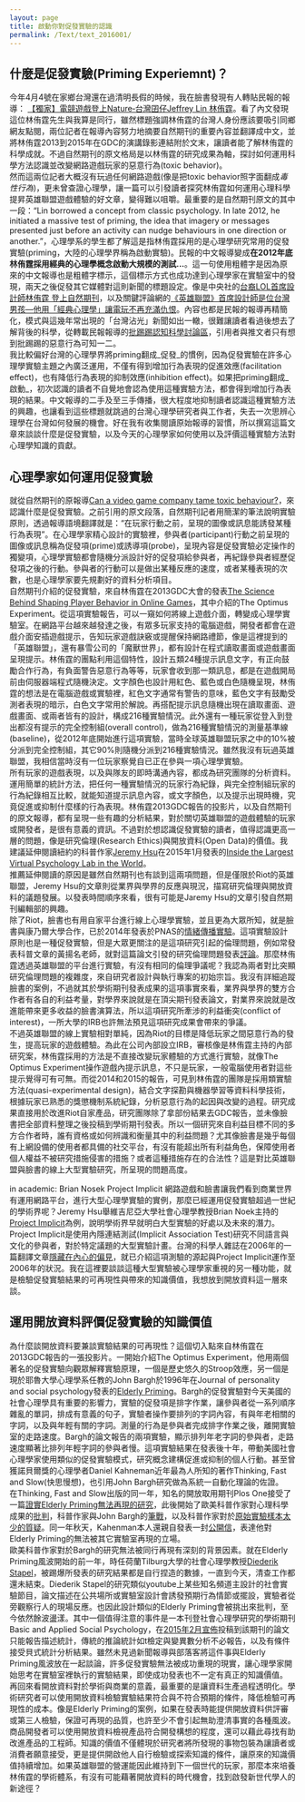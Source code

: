 ```yaml
---
layout: page
title: 啟動你對促發實驗的認識
permalink: /Text/text_2016001/
---
```


## 什麼是促發實驗(Priming Experiemnt)？
今年4月4號在家鄉台灣還在過清明長假的時候，我在臉書發現有人轉貼民報的報導：
[【獨家】電競遊戲登上Nature‐台灣囝仔Jeffrey Lin 林侑霆][1]。看了內文發現這位林侑霆先生與我算是同行，雖然標題強調林侑霆的台灣人身份應該要吸引同鄉網友點閱，兩位記者在報導內容努力地摘要自然期刊的重要內容並翻譯成中文，並將林侑霆2013到2015年在GDC的演講錄影連結附於文末，讓讀者能了解林侑霆的科學成就。不過自然期刊的原文格局是以林侑霆的研究成果為軸，探討如何運用科學方法認識並改變網路遊戲玩家的惡意行為(toxic behavior)。  
然而這兩位記者大概沒有玩過任何網路遊戲(像是把toxic behavior照字面翻成*毒性行為*)，更未曾查證心理學，讓一篇可以引發讀者探究林侑霆如何運用心理科學提昇英雄聯盟遊戲體驗的好文章，變得難以咀嚼。最重要的是自然期刊原文的其中一段：“Lin borrowed a concept from classic psychology. In late 2012, he initiated a massive test of priming, the idea that imagery or messages presented just before an activity can nudge behaviours in one direction or another.”，心理學系的學生都了解這是指林侑霆採用的是心理學研究常用的促發實驗(priming，大陸的心理學界稱為啟動實驗)。民報的中文報導變成**在2012年底林侑霆採用經典的心理學概念啟動大規模的測試...**。這一句使用粗體字是因為原來的中文報導也是粗體字標示，這個標示方式也成功達到心理學家在實驗室中的發現，兩天之後促發其它媒體對這則新聞的標題設定。像是中央社的[台裔LOL首席設計師林侑霆 登上自然期刊][2]，以及關鍵評論網的[《英雄聯盟》首席設計師是位台灣男孩—他用「經典心理學」讓電玩不再充滿仇恨][3]。內容也都是民報的報導再精簡化，模式與這幾年常出現的「台灣沾光」新聞如出一轍，很難讓讀者看過後想去了解背後的科學，從轉載民報報導的[批踢踢認知科學討論區](https://www.ptt.cc/bbs/Cognitive/M.1459772053.A.246.html)，引用者與推文者只有想到批踢踢的惡意行為可知一二。  
我比較偏好台灣的心理學界將priming翻成_促發_的慣例，因為促發實驗在許多心理學實驗主題之內廣泛運用，不僅有得到增加行為表現的促進效應(facilitation effect)，也有降低行為表現的抑制效應(inhibition effect)。如果把priming翻成_啟動_，初次認識的讀者不自覺地會認為使用這種實驗方法，都會得到增加行為表現的結果。中文報導的二手及至三手傳播，很大程度地抑制讀者認識這種實驗方法的興趣，也讓看到這些標題就跳過的台灣心理學研究者與工作者，失去一次思辨心理學在台灣如何發展的機會。好在我有收集閱讀原始報導的習慣，所以撰寫這篇文章來談談什麼是促發實驗，以及今天的心理學家如何使用以及評價這種實驗方法對心理學知識的貢獻。  

## 心理學家如何運用促發實驗
就從自然期刊的原報導[Can a video game company tame toxic behaviour?][4]，來認識什麼是促發實驗。之前引用的原文段落，自然期刊記者用簡潔的筆法說明實驗原則，透過報導語境翻譯就是：“在玩家行動之前，呈現的圖像或訊息能誘發某種行為表現”。在心理學家精心設計的實驗裡，參與者(participant)行動之前呈現的圖像或訊息稱為促發項(prime)或誘導項(probe)，呈現內容是促發實驗必定操作的獨變項，心理學實驗都會隨機分派設計好的促發項給參與者，再紀錄參與者經歷促發項之後的行動。參與者的行動可以是做出某種反應的速度，或者某種表現的次數，也是心理學家要先規劃好的資料分析項目。  
自然期刊介紹的促發實驗，來自林侑霆在2013GDC大會的發表[The Science Behind Shaping Player Behavior in Online Games][5]，其中介紹的The Optimus Experiment。從這項實驗報告，可以一窺如何將線上遊戲介面，轉變成心理學實驗室。在網路平台越來越發達之後，有眾多玩家支持的電腦遊戲，開發者都會在遊戲介面安插遊戲提示，告知玩家遊戲訣竅或提醒保持網路禮節，像是這裡提到的「英雄聯盟」，還有暴雪公司的「魔獸世界」，都有設計在程式讀取畫面或遊戲畫面呈現提示。林侑霆的團點利用這個特性，設計五類24種提示訊息文字，有正向鼓勵合作行為，有負面警告惡意行為等等，玩家會收到那一類訊息，都是在遊戲開局前由伺服器端程式隨機決定。文字顏色也設計用紅色、藍色或白色隨機呈現，林侑霆的想法是在電腦遊戲或實驗裡，紅色文字通常有警告的意味，藍色文字有鼓勵受測者表現的暗示，白色文字常用於解說。再搭配提示訊息隨機出現在讀取畫面、遊戲畫面、或兩者皆有的設計，構成216種實驗情況。此外還有一種玩家從登入到登出都沒有提示的完全控制組(overall control)，做為216種實驗情況的測量基準線(baseline)，從2012年底開始進行這項實驗，當時全球英雄聯盟玩家之中的10%被分派到完全控制組，其它90%則隨機分派到216種實驗情況。雖然我沒有玩過英雄聯盟，我相信當時沒有一位玩家察覺自已正在參與一項心理學實驗。  
所有玩家的遊戲表現，以及與隊友的即時溝通內容，都成為研究團隊的分析資料。運用簡單的統計方法，把任何一種實驗情況的玩家行為紀錄，與完全控制組玩家的行為紀錄相互比較，就能知道提示訊息內容，或文字顏色，以及提示出現時機，究竟促進或抑制什麼樣的行為表現。林侑霆2013GDC報告的投影片，以及自然期刊的原文報導，都有呈現一些有趣的分析結果，對於關切英雄聯盟的遊戲體驗的玩家或開發者，是很有意義的資訊。不過對於想認識促發實驗的讀者，值得認識更高一層的問題，像是研究倫理(Research Ethics)與開放資料(Open Data)的價值。我建議延伸閱讀紐約的科普作家[Jeremy Hsu](https://sciencehsu.com/)在2015年1月發表的[Inside the Largest Virtual Psychology Lab in the World][6]。  
推薦延伸閱讀的原因是雖然自然期刊也有談到這兩項問題，但是僅限於Riot的英雄聯盟，Jeremy Hsu的文章則從業界與學界的反應與現況，描寫研究倫理與開放資料的議題發展。以發表時間順序來看，很有可能是Jaremy Hsu的文章引發自然期刊編輯部的興趣。  
除了Riot，臉書也有用自家平台進行線上心理學實驗，並且更為大眾所知，就是臉書與康乃爾大學合作，已於2014年發表於PNAS的[情緒傳播實驗][12]。這項實驗設計原則也是一種促發實驗，但是大眾更關注的是這項研究引起的倫理問題，例如常發表科普文章的黃揚名老師，就對這篇論文引發的研究倫理問題發表[評論](http://yangminghuang.blogspot.nl/2014/06/blog-post_30.html)。那麼林侑霆透過英雄聯盟的平台進行實驗，有沒有相同的倫理爭議呢？我認為兩者對比突顯研究倫理問題的複雜度，來自研究者設計與執行專案的初始宗旨。我沒有詳細追蹤臉書的案例，不過就其於學術期刊發表成果的這項事實來看，業界與學界的雙方合作者有各自的利益考量，對學界來說就是在頂尖期刊發表論文，對業界來說就是改進能帶來更多收益的臉書演算法，所以這項研究所牽涉的利益衝突(conflict of interest)，一所大學的IRB也許無法預見這項研究成果會帶來的爭議。  
不過英雄聯盟的線上實驗相對單純，因為Riot的目標是降低玩家之間惡意行為的發生，提高玩家的遊戲體驗。為此在公司內部設立IRB，審核像是林侑霆主持的內部研究案，林侑霆採用的方法是不直接改變玩家體驗的方式進行實驗，就像The Optimus Experiment操作遊戲內提示訊息，不只是玩家，一般電腦使用者對這些提示覺得可有可無。而從2014和2015的報告，可見到林侑霆的團隊是採用類實驗方法(quasi-experimental design)，結合文字探勘與機器學習等資料科學技術，根據玩家已熟悉的獎懲機制系統紀錄，分析惡意行為的起因與改變的過程。研究成果直接用於改進Riot自家產品，研究團隊除了拿部份結果去GDC報告，並未像臉書把全部資料整理之後投稿到學術期刊發表。所以一個研究來自利益目標不同的多方合作者時，誰有資格或如何辨識和衡量其中的利益問題？尤其像臉書是幾乎每個有上網設備的使用者都具備的社交平台，有沒有能超出所有利益角色，保障使用者個人權益不被研究措施侵害的措施？或者這種措施存在的合法性？這是對比英雄聯盟與臉書的線上大型實驗研究，所呈現的問題高度。


in academic:  Brian Nosek Project Implicit 
網路遊戲和臉書讓我們看到商業世界有運用網路平台，進行大型心理學實驗的實例，那麼已經運用促發實驗超過一世紀的學術界呢？Jeremy Hsu舉維吉尼亞大學社會心理學教授Brian Noek主持的[Project Implicit](https://implicit.harvard.edu/implicit/research/)為例，說明學術界早就明白大型實驗的好處以及未來的潛力。Project Implicit是使用內隱連結測試(Implicit Association Test)研究不同語言與文化的參與者，對於特定議題的大型實驗計畫。台灣的科學人雜誌在2006年的一篇翻譯文章[隱藏在內心的偏見][13]，就已介紹這項測驗的源起與Project Implicit運作至2006年的狀況。我在這裡要談談這種大型實驗被心理學家重視的另一種功能，就是檢驗促發實驗結果的可再現性與帶來的知識價值，我想放到開放資料這一層來談。  

## 運用開放資料評價促發實驗的知識價值
為什麼談開放資料要兼談實驗結果的可再現性？這個切入點來自林侑霆在2013GDC報告的一張投影片。一開始介紹The Optimus Experiment，他用兩個著名的促發實驗向觀眾解釋實驗原理，一個是歷史悠久的Stroop效應，另一個是現於耶魯大學心理學系任教的John Bargh於1996年在Journal of personality and social psychology發表的[Elderly Priming][7]。Bargh的促發實驗對今天美國的社會心理學具有重要的影響力，實驗的促發項是排字作業，讓參與者從一系列順序雜亂的單詞，排成有意義的句子，實驗者操作要排列的字詞內容，有與年老相關的字詞，以及與年輕有關的字詞。測量的行為是參與者完成排字作業之後，離開實驗室的走路速度。Bargh的論文報告的兩項實驗，顯示排列年老字詞的參與者，走路速度顯著比排列年輕字詞的參與者慢。這項實驗結果在發表後十年，帶動美國社會心理學家使用類似的促發實驗模式，研究概念建構促進或抑制的個人行動。甚至曾獲諾貝爾獎的心理學者Daniel Kahneman近年最為人所知的著作Thinking, Fast and Slow(快思慢想)，也引用John Bargh研究做為系統一自動化理論的佐證。  
在Thinking, Fast and Slow出版的同一年，知名的開放取用期刊Plos One接受了一篇[證實Elderly Priming無法再現的研究][8]，此後開始了歐美科普作家對心理科學成果的[批判][10]，科普作家與John Bargh的[筆戰][11]，以及科普作家對於[原始實驗樣本太少的質疑][9]。同一年秋天，Kahenman本人還親自發表一封[公開信][14]，表達他對Elderly Priming的無法被其它實驗室再現的立場。  
歐美科普作家對於Bargh的研究無法被同行再現有深刻的背景因素。就在Elderly Priming風波開始的前一年，時任荷蘭Tilburg大學的社會心理學教授[Diederik Stapel](https://en.wikipedia.org/wiki/Diederik_Stapel)，被踢爆所發表的研究結果都是自行捏造的數據，一直到今天，清查工作都還未結束。Diederik Stapel的研究類似youtube上某些知名頻道主設計的社會實驗節目，論文描述在公共場所或實驗室設計會誘發預期行為情節或擺設，實驗者從旁觀察行人的現場反應。也因此設計類似的Elderly Priming會被挑出來批判，至今依然餘波盪漾。其中一個值得注意的事件是一本刊登社會心理學研究的學術期刊Basic and Applied Social Psychology，在[2015年2月宣佈][15]投稿到該期刊的論文只能報告描述統計，傳統的推論統計如t檢定與變異數分析不必報告，以及有條件接受貝式統計分析結果。雖然未見過新聞報導與部落客將這件事與Elderly Priming風波放在一起談論，許多促發實驗無法被成功重現的現實，讓心理學家開始思考在實驗室裡執行的實驗結果，即使成功發表也不一定有真正的知識價值。  
再回來看開放資料對於學術與商業的意義，最重要的是讓資料生產過程透明化。學術研究者可以使用開放資料檢驗實驗結果符合與不符合預期的條件，降低檢驗可再現性的成本。像是Elderly Priming的案例，如果在發表時能提供開放資料供評審或第三人檢驗，保證可再現的品質，也許至少不會引起無助澄清事實的各種風波。商品開發者可以使用開放資料檢視產品符合開發構想的程度，還可以藉此尋找有助改進產品的工程師。知識的價值不僅體現於研究者將所發現的事物包裝為讓讀者或消費者願意接受，更是提供開啟他人自行檢驗或探索知識的條件，讓原來的知識價值持續增加。如果英雄聯盟的營運能因此維持到下一個世代的玩家，那麼本來培養林侑霆的學術體系，有沒有可能藉著開放資料的時代機會，找到啟發新世代學人的新途徑？

[1]: http://www.peoplenews.tw/news/b1aa9871-c210-4182-a64f-fafa1f042c97

[2]: http://www.cna.com.tw/news/ahel/201604070232-1.aspx

[3]: http://www.thenewslens.com/post/308152/

[4]: http://www.nature.com/news/can-a-video-game-company-tame-toxic-behaviour-1.19647

[5]: http://gdcvault.com/play/1017940/The-Science-Behind-Shaping-Player

[6]: https://backchannel.com/inside-the-largest-virtual-psychology-lab-in-the-world-7c0d2c43cda5#.ae9ffdaug

[7]: http://www.ncbi.nlm.nih.gov/pubmed?cmd=Search&doptcmdl=Citation&defaultField=Title%20Word&term=Bargh%5Bauthor%5D%20AND%20Automaticity%20of%20social%20behavior%3A%20direct%20effects%20of%20trait%20construct%20and%20stereotype-activation%20on%20action.

[8]: http://journals.plos.org/plosone/article?id=10.1371/journal.pone.0029081#pone.0029081-Bargh1

[9]: https://hardsci.wordpress.com/2012/03/12/some-reflections-on-the-bargh-doyen-elderly-walking-priming-brouhaha/

[10]: http://blogs.discovermagazine.com/notrocketscience/2012/01/18/primed-by-expectations-%E2%80%93-why-a-classic-psychology-experiment-isn%E2%80%99t-what-it-seemed/#.VwoQRGh95eU

[11]: https://www.psychologytoday.com/blog/the-natural-unconscious/201205/priming-effects-replicate-just-fine-thanks

[12]: http://www.pnas.org/content/111/24/8788.full.pdf

[13]: http://sa.ylib.com/MagCont.aspx?Unit=columns&id=880

[14]: http://www.nature.com/news/nobel-laureate-challenges-psychologists-to-clean-up-their-act-1.11535

[15]: http://www.tandfonline.com/doi/abs/10.1080/01973533.2015.1012991
